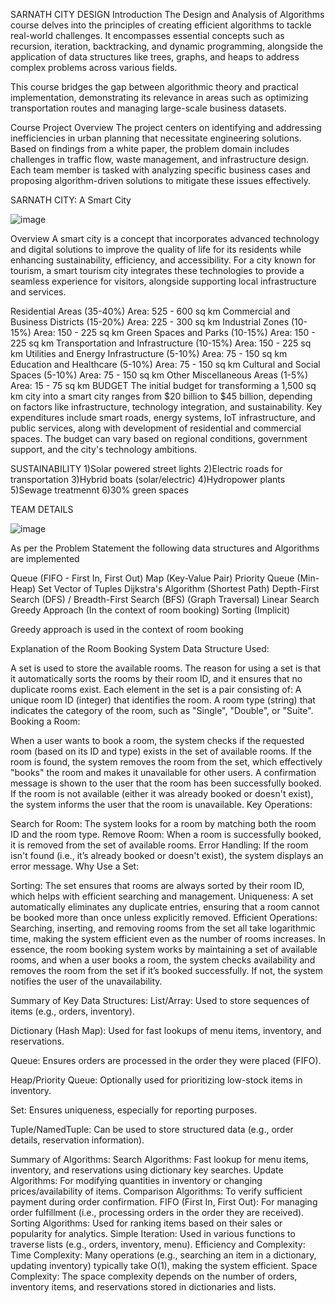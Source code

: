 SARNATH CITY DESIGN
Introduction
The Design and Analysis of Algorithms course delves into the principles of creating efficient algorithms to tackle real-world challenges. It encompasses essential concepts such as recursion, iteration, backtracking, and dynamic programming, alongside the application of data structures like trees, graphs, and heaps to address complex problems across various fields.

This course bridges the gap between algorithmic theory and practical implementation, demonstrating its relevance in areas such as optimizing transportation routes and managing large-scale business datasets.

Course Project Overview
The project centers on identifying and addressing inefficiencies in urban planning that necessitate engineering solutions. Based on findings from a white paper, the problem domain includes challenges in traffic flow, waste management, and infrastructure design. Each team member is tasked with analyzing specific business cases and proposing algorithm-driven solutions to mitigate these issues effectively.

SARNATH CITY: A Smart City


![image](https://github.com/user-attachments/assets/832d78a7-2f02-4985-82a0-f2c1b2dc528a)


Overview
A smart city is a concept that incorporates advanced technology and digital solutions to improve the quality of life for its residents while enhancing sustainability, efficiency, and accessibility. For a city known for tourism, a smart tourism city integrates these technologies to provide a seamless experience for visitors, alongside supporting local infrastructure and services.

Residential Areas (35-40%) Area: 525 - 600 sq km
Commercial and Business Districts (15-20%) Area: 225 - 300 sq km
Industrial Zones (10-15%) Area: 150 - 225 sq km
Green Spaces and Parks (10-15%) Area: 150 - 225 sq km
Transportation and Infrastructure (10-15%) Area: 150 - 225 sq km
Utilities and Energy Infrastructure (5-10%) Area: 75 - 150 sq km
Education and Healthcare (5-10%) Area: 75 - 150 sq km
Cultural and Social Spaces (5-10%) Area: 75 - 150 sq km
Other Miscellaneous Areas (1-5%) Area: 15 - 75 sq km
BUDGET
The initial budget for transforming a 1,500 sq km city into a smart city ranges from $20 billion to $45 billion, depending on factors like infrastructure, technology integration, and sustainability. Key expenditures include smart roads, energy systems, IoT infrastructure, and public services, along with development of residential and commercial spaces. The budget can vary based on regional conditions, government support, and the city's technology ambitions.

SUSTAINABILITY
1)Solar powered street lights 2)Electric roads for transportation 3)Hybrid boats (solar/electric) 4)Hydropower plants 5)Sewage treatmennt 6)30% green spaces

TEAM DETAILS


![image](https://github.com/user-attachments/assets/a07cb2e1-122a-4a06-b2a0-c18feb7455d2)


As per the Problem Statement the following  data structures and Algorithms are implemented

Queue (FIFO - First In, First Out)
Map (Key-Value Pair)
Priority Queue (Min-Heap)
Set
Vector of Tuples
Dijkstra's Algorithm (Shortest Path)
Depth-First Search (DFS) / Breadth-First Search (BFS) (Graph Traversal)
Linear Search
Greedy Approach (In the context of room booking)
Sorting (Implicit)

Greedy approach is used in the context of room booking

Explanation of the Room Booking System
Data Structure Used:

A set is used to store the available rooms. The reason for using a set is that it automatically sorts the rooms by their room ID, and it ensures that no duplicate rooms exist.
Each element in the set is a pair consisting of:
A unique room ID (integer) that identifies the room.
A room type (string) that indicates the category of the room, such as "Single", "Double", or "Suite".
Booking a Room:

When a user wants to book a room, the system checks if the requested room (based on its ID and type) exists in the set of available rooms.
If the room is found, the system removes the room from the set, which effectively "books" the room and makes it unavailable for other users.
A confirmation message is shown to the user that the room has been successfully booked.
If the room is not available (either it was already booked or doesn't exist), the system informs the user that the room is unavailable.
Key Operations:

Search for Room: The system looks for a room by matching both the room ID and the room type.
Remove Room: When a room is successfully booked, it is removed from the set of available rooms.
Error Handling: If the room isn't found (i.e., it’s already booked or doesn't exist), the system displays an error message.
Why Use a Set:

Sorting: The set ensures that rooms are always sorted by their room ID, which helps with efficient searching and management.
Uniqueness: A set automatically eliminates any duplicate entries, ensuring that a room cannot be booked more than once unless explicitly removed.
Efficient Operations: Searching, inserting, and removing rooms from the set all take logarithmic time, making the system efficient even as the number of rooms increases.
In essence, the room booking system works by maintaining a set of available rooms, and when a user books a room, the system checks availability and removes the room from the set if it’s booked successfully. If not, the system notifies the user of the unavailability.

Summary of Key Data Structures:
List/Array: Used to store sequences of items (e.g., orders, inventory).

Dictionary (Hash Map): Used for fast lookups of menu items, inventory, and reservations.

Queue: Ensures orders are processed in the order they were placed (FIFO).

Heap/Priority Queue: Optionally used for prioritizing low-stock items in inventory.

Set: Ensures uniqueness, especially for reporting purposes.

Tuple/NamedTuple: Can be used to store structured data (e.g., order details, reservation information).

Summary of Algorithms:
Search Algorithms: Fast lookup for menu items, inventory, and reservations using dictionary key searches.
Update Algorithms: For modifying quantities in inventory or changing prices/availability of items.
Comparison Algorithms: To verify sufficient payment during order confirmation.
FIFO (First In, First Out): For managing order fulfillment (i.e., processing orders in the order they are received).
Sorting Algorithms: Used for ranking items based on their sales or popularity for analytics.
Simple Iteration: Used in various functions to traverse lists (e.g., orders, inventory, menu).
Efficiency and Complexity:
Time Complexity: Many operations (e.g., searching an item in a dictionary, updating inventory) typically take O(1), making the system efficient.
Space Complexity: The space complexity depends on the number of orders, inventory items, and reservations stored in dictionaries and lists.












